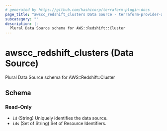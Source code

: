 ```yaml
---
# generated by https://github.com/hashicorp/terraform-plugin-docs
page_title: "awscc_redshift_clusters Data Source - terraform-provider-awscc"
subcategory: ""
description: |-
  Plural Data Source schema for AWS::Redshift::Cluster
---
```


# awscc_redshift_clusters (Data Source)

Plural Data Source schema for AWS::Redshift::Cluster



<!-- schema generated by tfplugindocs -->
## Schema

### Read-Only

- `id` (String) Uniquely identifies the data source.
- `ids` (Set of String) Set of Resource Identifiers.
